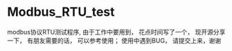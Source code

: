 # Modbus_RTU_test
modbus协议RTU测试程序,
由于工作中要用到，
花点时间写了一个，
现开源分享一下，
有朋友需要的话，
可以参考使用；
使用中遇到BUG，
请提交上来，谢谢
